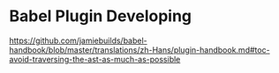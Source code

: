 # Babel Plugin Developing
https://github.com/jamiebuilds/babel-handbook/blob/master/translations/zh-Hans/plugin-handbook.md#toc-avoid-traversing-the-ast-as-much-as-possible


